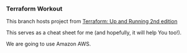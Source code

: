 ### Terraform Workout ###
This branch hosts project from [Terraform: Up and Running 2nd edition](https://learning.oreilly.com/library/view/terraform-up/9781492046899/)

This serves as a cheat sheet for me (and hopefully, it will help You too!).

We are going to use Amazon AWS.
